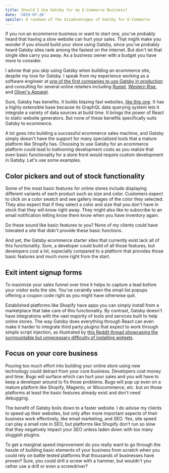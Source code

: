 ```yaml
---
title: Should I Use Gatsby for my E-Commerce Business?
date: '2019-07-26'
spoiler: A rundown of the disadvantages of Gatsby for E-Commerce
---
```


If you run an ecommerce business or want to start one, you've probably heard that having a slow website can hurt your sales. That might make you wonder if you should build your store using Gatsby, since you've probably heard Gatsby sites rank among the fastest on the internet. But don't let that single idea carry you away. As a business owner with a budget you have more to consider.

I advise that you skip using Gatsby when building an ecommerce site, despite my love for Gatsby. I speak from my experience working as a software engineer at [one of the first companies to use Gatsby in production](https://meetfabric.com) and consulting for several online retailers including [Rumpl](https://rumpl.com), [Western Rise](https://westernrise.com), and [Oliver's Apparel](https://oliversapparel.com/).

Sure, Gatsby has benefits. It builds blazing fast websites, [like this one](https://zenofreact.com/how-to-build-a-blog-like-overreacted/). It has a highly extensible base because its GraphQL data querying system lets it integrate a variety of data sources at build time. It brings the power of React to static website generators. But none of these benefits specifically suits Gatsby to ecommerce.

A lot goes into building a successful ecommerce sales machine, and Gatsby simply doesn't have the support for many specialized tools that a mature platform like Shopify has. Choosing to use Gatsby for an ecommerce platform could lead to ballooning development costs as you realize that even basic functionality for a store front would require custom development in Gatsby. Let's use some examples.

## Color pickers and out of stock functionality

Some of the most basic features for online stores include displaying different variants of each product such as size and color. Customers expect to click on a color swatch and see gallery images of the color they selected. They also expect that if they select a color and size that you don't have in stock that they will know right away. They might also like to subscribe to an email notification letting know them know when you have inventory again.

Do these sound like basic features to you? None of my clients could have tolerated a site that didn't provide these basic functions.

And yet, the Gatsby ecommerce starter sites that currently exist lack all of this functionality. Sure, a developer could build of all those features, but developers cost a lot, especially compared to a platform that provides those basic features and much more right from the start.

## Exit intent signup forms

To maximize your sales funnel over time it helps to capture a lead before your visitor exits the site. You've ceraintly seen the email list popups offering a coupon code right as you might have otherwise quit.

Established platforms like Shopify have apps you can simply install from a marketplace that take care of this functionality. By contrast, Gatsby doesn't have integrations with the vast majority of tools and services built to help online stores. The way Gatsby does everything through React can even make it harder to integrate third party plugins that expect to work through simple script injection, as illustrated by [this Reddit thread showcasing the surmountable but unnecessary difficulty of installing widgets](https://www.reddit.com/r/gatsbyjs/comments/cezm7v/embed_third_party_widget_into_reactgatsby/).

## Focus on your core business

Pouring too much effort into building your online store using new technology could detract from your core business. Developers cost money and time. Bugs will surface which can hurt your sales and you will have to keep a developer around to fix those problems. Bugs will pop up even on a mature platform like Shopify, Magento, or Woocommerce, etc. but on those platforms at least the basic features already exist and don't need debugging.

The benefit of Gatsby boils down to a faster website. I do advise my clients to speed up their websites, but only after more important aspects of their business work effectively, like email marketing, and SEO. Yes, site speed can play a small role in SEO, but platforms like Shopify don't run so slow that they negatively impact your SEO unless laden down with too many sluggish plugins.

To get a marginal speed improvement do you really want to go through the hassle of building basic elements of your business from scratch when you could rely on battle tested platforms that thousands of businesses have proven? Sure, you could drill a screw with a hammer, but wouldn't you rather use a drill or even a screwdriver?